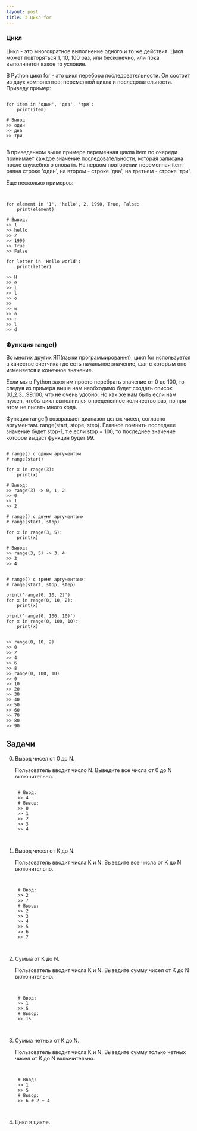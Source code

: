 ```yaml
---
layout: post
title: 3.Цикл for
---
```


### Цикл
Цикл - это многократное выполнение одного и то же действия. Цикл может повторяться 1, 10, 100 раз, или бесконечно, или пока выполняется какое то условие.

В Python цикл for - это цикл перебора последовательности. Он состоит из двух компонентов: переменной цикла и последовательности. Приведу пример:

<pre><code data-language="python">
for item in 'один', 'два', 'три':
    print(item)

# Вывод
>> один
>> два
>> три

</code></pre>

В приведенном выше примере переменная цикла item по очереди принимает каждое значение последовательности, которая записана после служебного слова in. На первом повторении переменная item равна строке 'один', на втором - строке 'два', на третьем - строке 'три'.

Еще несколько примеров:
<pre><code data-language="python">

for element in '1', 'hello', 2, 1990, True, False:
    print(element)

# Вывод:
>> 1
>> hello
>> 2
>> 1990
>> True
>> False

for letter in 'Hello world':
    print(letter)

>> H
>> e
>> l
>> l
>> o
>>
>> w
>> o
>> r
>> l
>> d
</code></pre>

### Функция range()

Во многих других ЯП(языки программирования), цикл for используется в качестве счетчика где есть начальное значение, шаг с которым оно изменяется и конечное значение.

Если мы в Python захотим просто перебрать значение от 0 до 100, то следуя из примера выше нам необходимо будет создать список 0,1,2,3...99,100, что не очень удобно. Но как же нам быть если нам нужен, чтобы цикл выполнился определенное количество раз, но при этом не писать много кода.

Функция range() возвращает диапазон целых чисел, согласно аргументам. range(start, stope, step). Главное помнить последнее значение будет stop-1, т.е если stop = 100, то последнее значение которое выдаст функция будет 99.

<pre><code data-language="python">
# range() с одним аргументом
# range(start)

for x in range(3):
    print(x)

# Вывод:
>> range(3) -> 0, 1, 2
>> 0
>> 1
>> 2

# range() с двумя аргументами
# range(start, stop)

for x in range(3, 5):
    print(x)

# Вывод:
>> range(3, 5) -> 3, 4
>> 3
>> 4


# range() с тремя аргументами:
# range(start, stop, step)

print('range(0, 10, 2)')
for x in range(0, 10, 2):
    print(x)

print('range(0, 100, 10)')
for x in range(0, 100, 10):
    print(x)


>> range(0, 10, 2)
>> 0
>> 2
>> 4
>> 6
>> 8
>> range(0, 100, 10)
>> 0
>> 10
>> 20
>> 30
>> 40
>> 50
>> 60
>> 70
>> 80
>> 90
</code></pre>


## Задачи

0. Вывод чисел от 0 до N.

	Пользователь вводит число N. Выведите все числа от 0 до N включительно.

	<pre><code data-language="python">
	# Ввод:
	>> 4
	# Вывод:
	>> 0
	>> 1
	>> 2
	>> 3
	>> 4

	</code></pre>

0. Вывод чисел от K до N.

	Пользователь вводит числа K и N. Выведите все числа от K до N включительно.

	<pre><code data-language="python">

	# Ввод:
	>> 2
	>> 7
	# Вывод:
	>> 2
	>> 3
	>> 4
	>> 5
	>> 6
	>> 7

	</code></pre>

0. Сумма от K до N.

	Пользователь вводит числа K и N. Выведите сумму чисел от K до N включительно.

	<pre><code data-language="python">

	# Ввод:
	>> 1
	>> 5
	# Вывод:
	>> 15

	</code></pre>

0. Сумма четных от K до N.

	Пользователь вводит числа K и N. Выведите сумму только четных чисел от K до N включительно.

	<pre><code data-language="python">

	# Ввод:
	>> 1
	>> 5
	# Вывод:
	>> 6 # 2 + 4

	</code></pre>

0. Цикл в цикле.

	
